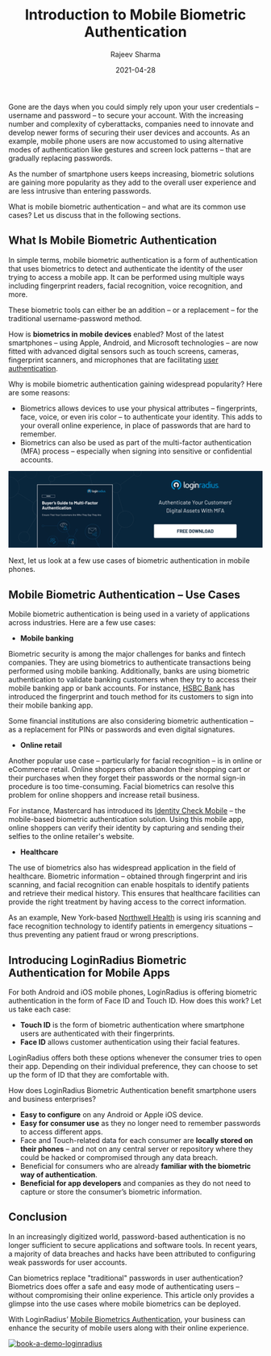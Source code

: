 ﻿---
title: "Introduction to Mobile Biometric Authentication"
date: "2021-04-28"
coverImage: "what-is-mob-biometric-authentication-cover.jpg"
tags: ["loginradius"]
featured: false 
author: "Rajeev Sharma"
description: "In an increasingly digitized world, password-based authentication is no longer sufficient to secure applications and software tools.  Can biometrics replace traditional passwords in user authentication? Biometrics does offer a safe and easy mode of authenticating users – without compromising their online experience."
metatitle: "What is Mobile Biometric Authentication?"
metadescription: " In this blog, we explore authentication techniques on mobile devices using biometric authentication. Learn the common use cases where mobile biometrics are deployed."
---


Gone are the days when you could simply rely upon your user credentials – username and password – to secure your account. With the increasing number and complexity of cyberattacks, companies need to innovate and develop newer forms of securing their user devices and accounts. As an example, mobile phone users are now accustomed to using alternative modes of authentication like gestures and screen lock patterns – that are gradually replacing passwords.

As the number of smartphone users keeps increasing, biometric solutions are gaining more popularity as they add to the overall user experience and are less intrusive than entering passwords.

What is mobile biometric authentication – and what are its common use cases? Let us discuss that in the following sections.


## What Is Mobile Biometric Authentication

In simple terms, mobile biometric authentication is a form of authentication that uses biometrics to detect and authenticate the identity of the user trying to access a mobile app. It can be performed using multiple ways including fingerprint readers, facial recognition, voice recognition, and more.

These biometric tools can either be an addition – or a replacement – for the traditional username-password method. 

How is **biometrics in mobile devices** enabled? Most of the latest smartphones – using Apple, Android, and Microsoft technologies – are now fitted with advanced digital sensors such as touch screens, cameras, fingerprint scanners, and microphones that are facilitating [user authentication](https://www.loginradius.com/authentication/).

Why is mobile biometric authentication gaining widespread popularity? Here are some reasons:



*   Biometrics allows devices to use your physical attributes – fingerprints, face, voice, or even iris color – to authenticate your identity. This adds to your overall online experience, in place of passwords that are hard to remember.
*   Biometrics can also be used as part of the multi-factor authentication (MFA) process – especially when signing into sensitive or confidential accounts.

[![Multi-Factor-Authentication](Multi-Factor-Authentication.png)](https://www.loginradius.com/resource/buyers-guide-to-multi-factor-authentication/)

Next, let us look at a few use cases of biometric authentication in mobile phones.


## Mobile Biometric Authentication – Use Cases

Mobile biometric authentication is being used in a variety of applications across industries. Here are a few use cases:



*   **Mobile banking**

Biometric security is among the major challenges for banks and fintech companies. They are using biometrics to authenticate transactions being performed using mobile banking. Additionally, banks are using biometric authentication to validate banking customers when they try to access their mobile banking app or bank accounts. For instance, [HSBC Bank](https://www.hsbc.co.in/ways-to-bank/mobile-banking/india-app/) has introduced the fingerprint and touch method for its customers to sign into their mobile banking app.

Some financial institutions are also considering biometric authentication – as a replacement for PINs or passwords and even digital signatures.



*   **Online retail**

Another popular use case – particularly for facial recognition – is in online or eCommerce retail. Online shoppers often abandon their shopping cart or their purchases when they forget their passwords or the normal sign-in procedure is too time-consuming. Facial biometrics can resolve this problem for online shoppers and increase retail business.

For instance, Mastercard has introduced its [Identity Check Mobile](https://developer.mastercard.com/product/identity-check-mobile#:~:text=Mastercard%20Identity%20Check%20Mobile%20is,or%20security%20question(s).) – the mobile-based biometric authentication solution. Using this mobile app, online shoppers can verify their identity by capturing and sending their selfies to the online retailer's website.



*   **Healthcare**

The use of biometrics also has widespread application in the field of healthcare. Biometric information – obtained through fingerprint and iris scanning, and facial recognition can enable hospitals to identify patients and retrieve their medical history. This ensures that healthcare facilities can provide the right treatment by having access to the correct information.

As an example, New York-based [Northwell Health](https://healthtechmagazine.net/article/2019/12/biometrics-healthcare-how-it-keeps-patients-and-data-safe-perfcon) is using iris scanning and face recognition technology to identify patients in emergency situations – thus preventing any patient fraud or wrong prescriptions.


## Introducing LoginRadius Biometric Authentication for Mobile Apps

For both Android and iOS mobile phones, LoginRadius is offering biometric authentication in the form of Face ID and Touch ID. How does this work? Let us take each case:



*   **Touch ID** is the form of biometric authentication where smartphone users are authenticated with their fingerprints.
*   **Face ID** allows customer authentication using their facial features.

LoginRadius offers both these options whenever the consumer tries to open their app. Depending on their individual preference, they can choose to set up the form of ID that they are comfortable with. 

How does LoginRadius Biometric Authentication benefit smartphone users and business enterprises?



*   **Easy to configure** on any Android or Apple iOS device.
*   **Easy for consumer use** as they no longer need to remember passwords to access different apps.
*   Face and Touch-related data for each consumer are **locally stored on their phones** – and not on any central server or repository where they could be hacked or compromised through any data breach.
*   Beneficial for consumers who are already **familiar with the biometric way of authentication**.
*   **Beneficial for app developers** and companies as they do not need to capture or store the consumer’s biometric information.


## Conclusion

In an increasingly digitized world, password-based authentication is no longer sufficient to secure applications and software tools. In recent years, a majority of data breaches and hacks have been attributed to configuring weak passwords for user accounts. 

Can biometrics replace "traditional" passwords in user authentication? Biometrics does offer a safe and easy mode of authenticating users – without compromising their online experience. This article only provides a glimpse into the use cases where mobile biometrics can be deployed.

With LoginRadius’ [Mobile Biometrics Authentication](https://www.loginradius.com/resource/mobile-biometric-authentication-datasheet), your business can enhance the security of mobile users along with their online experience. 

[![book-a-demo-loginradius](../../assets/book-a-demo-loginradius.png)](https://www.loginradius.com/book-a-demo/)
